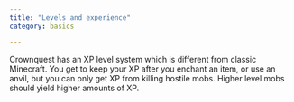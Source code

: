 ```yaml
---
title: "Levels and experience"
category: basics

---
```

Crownquest has an XP level system which is different from classic Minecraft.  You get to keep your XP after you enchant an item, or use an anvil, but you can only get XP from killing hostile mobs.  Higher level mobs should yield higher amounts of XP.